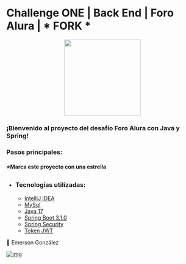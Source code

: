 # Challenge ONE | Back End | Foro Alura | * FORK *

<p align="center" >
     <img width="200" heigth="200" src="https://user-images.githubusercontent.com/91544872/209678377-70b50b21-33de-424c-bed8-6a71ef3406ff.png">
</p>

### ¡Bienvenido al proyecto del desafío Foro Alura con Java y Spring! 


### Pasos principales:

#### ⭐Marca este proyecto con una estrella 

- ### Tecnologías utilizadas:

  - [IntelliJ IDEA](https://www.jetbrains.com/idea/)
  - [MySql](https://www.mysql.com/)
  - [Java 17](https://www.java.com/en/)
  - [Spring Boot 3.1.0](https://start.spring.io)
  - [Spring Security](https://start.spring.io/)
  - [Token JWT](https://jwt.io/)

💙 Emerson González

[![img](https://camo.githubusercontent.com/c00f87aeebbec37f3ee0857cc4c20b21fefde8a96caf4744383ebfe44a47fe3f/68747470733a2f2f696d672e736869656c64732e696f2f62616467652f2d4c696e6b6564496e2d2532333030373742353f7374796c653d666f722d7468652d6261646765266c6f676f3d6c696e6b6564696e266c6f676f436f6c6f723d7768697465)](https://www.linkedin.com/in/emerson-gonzalez-developer/)
